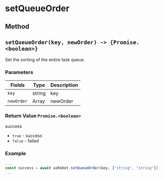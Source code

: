 # setQueueOrder

## Method

## `setQueueOrder(key, newOrder) -> {Promise.<boolean>}`

Set the sorting of the entire task queue.

### Parameters

| Fields         | Type           | Description            |
| --------- | ---------------------- | ------------------      |
| `key`     | string                 |key |
| `newOrder`| Array<string>          | newOrder      |

### Return Value `Promise.<boolean>`

success

* `true` - success
* `false` - failed

### Example

```javascript
...
const success = await axRobot.setQueueOrder(key, ["string", "string"]);
...
```



